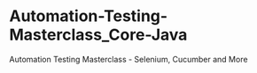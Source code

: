 # Automation-Testing-Masterclass_Core-Java
Automation Testing Masterclass - Selenium, Cucumber and More
